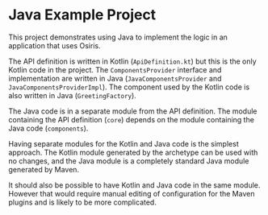 # Java Example Project

This project demonstrates using Java to implement the logic in an application that uses Osiris.

The API definition is written in Kotlin (`ApiDefinition.kt`) but this is the only Kotlin code in the project. The `ComponentsProvider` interface and implementation are written in Java (`JavaComponentsProvider` and `JavaComponentsProviderImpl`). The component used by the Kotlin code is also written in Java (`GreetingFactory`).

The Java code is in a separate module from the API definition. The module containing the API definition (`core`) depends on the module containing the Java code (`components`).

Having separate modules for the Kotlin and Java code is the simplest approach. The Kotlin module generated by the archetype can be used with no changes, and the Java module is a completely standard Java module generated by Maven.

It should also be possible to have Kotlin and Java code in the same module. However that would require manual editing of configuration for the Maven plugins and is likely to be more complicated.
